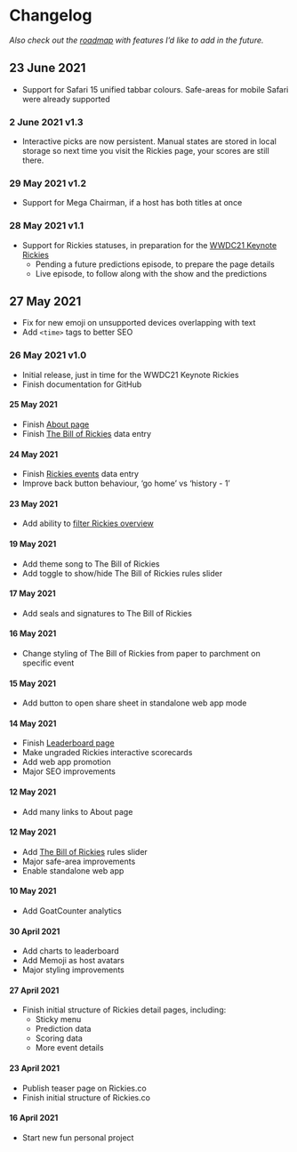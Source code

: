 # Changelog

_Also check out the [roadmap](Roadmap.md) with features I’d like to add in the future._

## 23 June 2021

-   Support for Safari 15 unified tabbar colours. Safe-areas for mobile Safari were already supported

### 2 June 2021 v1.3

-   Interactive picks are now persistent. Manual states are stored in local storage so next time you visit the Rickies page, your scores are still there.

### 29 May 2021 v1.2

-   Support for Mega Chairman, if a host has both titles at once

### 28 May 2021 v1.1

-   Support for Rickies statuses, in preparation for the [WWDC21 Keynote Rickies](https://rickies.co/keynote-jun-2021)
    -   Pending a future predictions episode, to prepare the page details
    -   Live episode, to follow along with the show and the predictions

## 27 May 2021

-   Fix for new emoji on unsupported devices overlapping with text
-   Add `<time>` tags to better SEO

### 26 May 2021 v1.0

-   Initial release, just in time for the WWDC21 Keynote Rickies
-   Finish documentation for GitHub

#### 25 May 2021

-   Finish [About page](https://rickies.co/about)
-   Finish [The Bill of Rickies](https://rickies.co/billof) data entry

#### 24 May 2021

-   Finish [Rickies events](https://rickies.co/) data entry
-   Improve back button behaviour, ‘go home’ vs ‘history - 1’

#### 23 May 2021

-   Add ability to [filter Rickies overview](https://rickies.co/annual)

#### 19 May 2021

-   Add theme song to The Bill of Rickies
-   Add toggle to show/hide The Bill of Rickies rules slider

#### 17 May 2021

-   Add seals and signatures to The Bill of Rickies

#### 16 May 2021

-   Change styling of The Bill of Rickies from paper to parchment on specific event

#### 15 May 2021

-   Add button to open share sheet in standalone web app mode

#### 14 May 2021

-   Finish [Leaderboard page](https://rickies.co/leaderboard)
-   Make ungraded Rickies interactive scorecards
-   Add web app promotion
-   Major SEO improvements

#### 12 May 2021

-   Add many links to About page

#### 12 May 2021

-   Add [The Bill of Rickies](https://rickies.co/billof) rules slider
-   Major safe-area improvements
-   Enable standalone web app

#### 10 May 2021

-   Add GoatCounter analytics

#### 30 April 2021

-   Add charts to leaderboard
-   Add Memoji as host avatars
-   Major styling improvements

#### 27 April 2021

-   Finish initial structure of Rickies detail pages, including:
    -   Sticky menu
    -   Prediction data
    -   Scoring data
    -   More event details

#### 23 April 2021

-   Publish teaser page on Rickies.co
-   Finish initial structure of Rickies.co

#### 16 April 2021

-   Start new fun personal project
